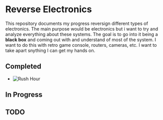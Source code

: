 # Reverse Electronics

This repository documents my progress reversign different types of electronics. The main purpose would be electronics but i want to try and analyze everything 
about these systems. The goal is to go into it being a **black box** and coming out with and understand of most of the system. I want to do this with retro game 
console, routers, cameras, etc. I want to take apart snything I can get my hands on. 

## Completed

 - ![Rush Hour](/Rush_Hour/README)

## In Progress

## TODO